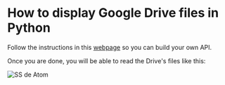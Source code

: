 # How to display Google Drive files in Python

Follow the instructions in this [webpage](https://developers.google.com/drive/api/v3/quickstart/python) so you can build your own API.

Once you are done, you will be able to read the Drive's files like this:



![SS de Atom](https://user-images.githubusercontent.com/47669890/58343826-a2ac6500-7e19-11e9-8cd0-e47316350919.jpg)
